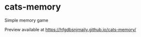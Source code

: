 # cats-memory
Simple memory game

Preview available at https://hfgdbsnjmaily.github.io/cats-memory/
